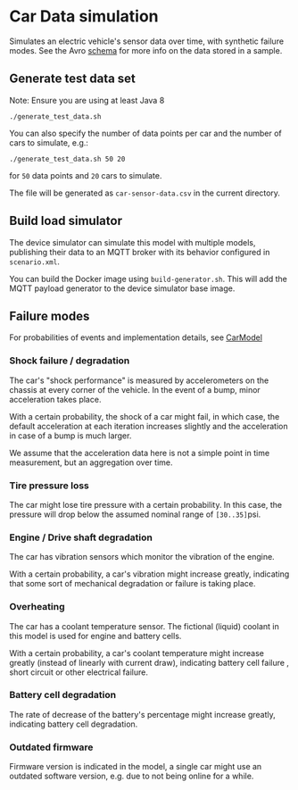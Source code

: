 # Car Data simulation

Simulates an electric vehicle's sensor data over time, with synthetic failure modes.
See the Avro [schema](src/main/resources/cardata-v1.avsc) for more info on the data stored in a sample.

## Generate test data set

Note: Ensure you are using at least Java 8

`./generate_test_data.sh`

You can also specify the number of data points per car and the number of cars to simulate, e.g.:

`./generate_test_data.sh 50 20`

for `50` data points and `20` cars to simulate.

The file will be generated as `car-sensor-data.csv` in the current directory.

## Build load simulator

The device simulator can simulate this model with multiple models, publishing their data to an MQTT broker with its behavior configured in `scenario.xml`.

You can build the Docker image using `build-generator.sh`. This will add the MQTT payload generator to the device simulator base image.

## Failure modes

For probabilities of events and implementation details, see [CarModel](src/main/java/com/hivemq/CarModel.java)

### Shock failure / degradation

The car's "shock performance" is measured by accelerometers on the chassis at every corner of the vehicle.
In the event of a bump, minor acceleration takes place.

With a certain probability, the shock of a car might fail, in which case, the default acceleration at each iteration increases slightly and the acceleration in case of a bump is much larger.

We assume that the acceleration data here is not a simple point in time measurement, but an aggregation over time.

### Tire pressure loss

The car might lose tire pressure with a certain probability. In this case, the pressure will drop below the assumed nominal range of `[30..35]`psi.

### Engine / Drive shaft degradation

The car has vibration sensors which monitor the vibration of the engine.

With a certain probability, a car's vibration might increase greatly, indicating that some sort of mechanical degradation or failure is taking place. 

### Overheating

The car has a coolant temperature sensor. The fictional (liquid) coolant in this model is used for engine and battery cells.

With a certain probability, a car's coolant temperature might increase greatly (instead of linearly with current draw), indicating battery cell failure , short circuit or other electrical failure.

### Battery cell degradation

The rate of decrease of the battery's percentage might increase greatly, indicating battery cell degradation.

### Outdated firmware

Firmware version is indicated in the model, a single car might use an outdated software version, e.g. due to not being online for a while.
